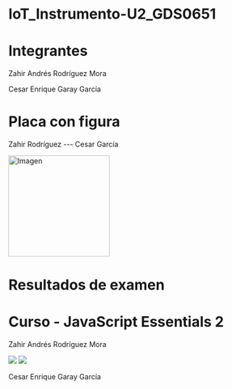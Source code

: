 # IoT_Instrumento-U2_GDS0651

# Integrantes
Zahir Andrés Rodríguez Mora

Cesar Enrique Garay García


# Placa con figura

Zahir Rodríguez --- Cesar García

<div style="display: flex; align-items: center;">
  <img src="https://github.com/user-attachments/assets/7299dd9a-682f-4a8e-b4e3-6e323ccb0ff1" width="200" alt="Imagen">
</div>

# Resultados de examen

# Curso - JavaScript Essentials 2

Zahir Andrés Rodríguez Mora

<img src="https://github.com/user-attachments/assets/83f5594e-5c31-4b7b-9bab-a96ec4bc793b"/>
<img src="https://github.com/user-attachments/assets/4ba04318-f093-4aa1-860c-eb83520169a0"/>

Cesar Enrique Garay García

